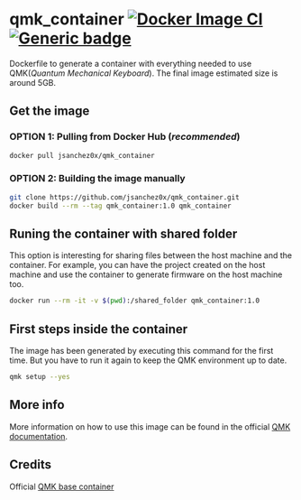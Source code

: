# qmk_container [![Docker Image CI](https://github.com/jsanchez0x/qmk_container/actions/workflows/docker-image.yml/badge.svg)](https://github.com/jsanchez0x/qmk_container/actions/workflows/docker-image.yml) [![Generic badge](https://img.shields.io/badge/Docker-Hub-blue.svg?logo=docker&logoColor=white)](https://hub.docker.com/r/jsanchez0x/qmk_container)


Dockerfile to generate a container with everything needed to use QMK(*Quantum Mechanical Keyboard*). The final image estimated size is around 5GB.

## Get the image

### OPTION 1: Pulling from Docker Hub (*recommended*)
```bash
docker pull jsanchez0x/qmk_container
```

### OPTION 2: Building the image manually
```bash
git clone https://github.com/jsanchez0x/qmk_container.git
docker build --rm --tag qmk_container:1.0 qmk_container
```

## Runing the container with shared folder
This option is interesting for sharing files between the host machine and the container. For example, you can have the project created on the host machine and use the container to generate firmware on the host machine too.
```bash
docker run --rm -it -v $(pwd):/shared_folder qmk_container:1.0
```

## First steps inside the container
The image has been generated by executing this command for the first time. But you have to run it again to keep the QMK environment up to date.
```bash
qmk setup --yes
```

## More info
More information on how to use this image can be found in the official [QMK documentation](https://docs.qmk.fm/#/).

## Credits
Official [QMK base container](https://github.com/qmk/qmk_base_container)
